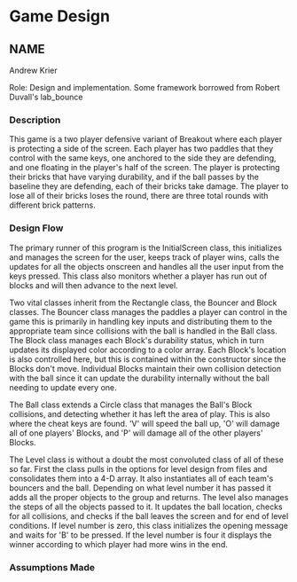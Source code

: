 # Game Design
## NAME
Andrew Krier

Role: Design and implementation. Some framework borrowed from Robert Duvall's lab_bounce

### Description

This game is a two player defensive variant of Breakout where each player is protecting a side of the screen. Each 
player has two paddles that they control with the same keys, one anchored to the side they are defending, and one floating
in the player's half of the screen. The player is protecting their bricks that have varying durability, and if the ball 
passes by the baseline they are defending, each of their bricks take damage. The player to lose all of their bricks
loses the round, there are three total rounds with different brick patterns. 

### Design Flow

The primary runner of this program is the InitialScreen class, this initializes and manages the screen for the user, 
keeps track of player wins, calls the updates for all the objects onscreen and handles all the user input from the keys 
pressed. This class also monitors whether a player has run out of blocks and will then advance to the next level.

Two vital classes inherit from the Rectangle class, the Bouncer and Block classes. The Bouncer class manages the 
paddles a player can control in the game this is primarily in handling key inputs and distributing them to the 
appropriate team since collisions with the ball is handled in the Ball class. The Block class manages each Block's 
durability status, which in turn updates its displayed color according to a color array. Each Block's location is also 
controlled here, but this is contained within the constructor since the Blocks don't move. Individual Blocks maintain 
their own collision detection with the ball since it can update the durability internally without the ball needing to 
update every one.

The Ball class extends a Circle class that manages the Ball's Block collisions, and detecting whether it has left the 
area of play. This is also where the cheat keys are found. 'V' will speed the ball up, 'O' will damage all of one
players' Blocks, and 'P' will damage all of the other players' Blocks. 

The Level class is without a doubt the most convoluted class of all of these so far. First the class pulls in the 
options for level design from files and consolidates them into a 4-D array. It also instantiates all of each team's 
bouncers and the ball. Depending on what level number it has passed it adds all the proper objects to the group and 
returns. The level also manages the steps of all the objects passed to it. It updates the ball location, checks for 
all collisions, and checks if the ball leaves the screen and for end of level conditions. If level number is zero, this
class initializes the opening message and waits for 'B' to be pressed. If the level number is four it displays the 
winner according to which player had more wins in the end.

### Assumptions Made

